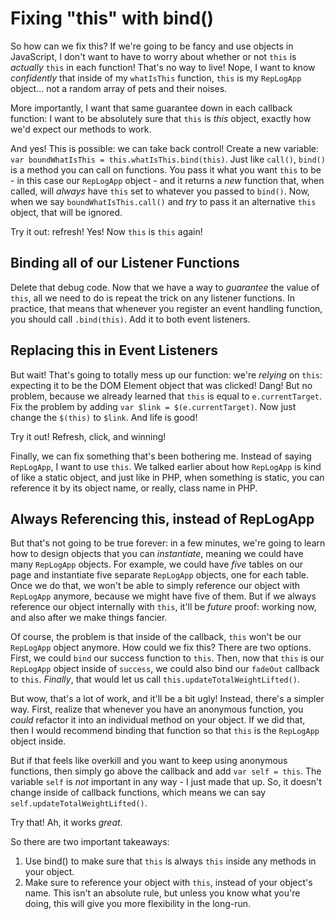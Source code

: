# Fixing "this" with bind()

So how can we fix this? If we're going to be fancy and use objects in JavaScript,
I don't want to have to worry about whether or not `this` is *actually* `this` in
each function! That's no way to live! Nope, I want to know *confidently* that
inside of my `whatIsThis` function, `this` is my `RepLogApp` object... not a random
array of pets and their noises.

More importantly, I want that same guarantee down in each callback function: I want
to be absolutely sure that `this` is *this* object, exactly how we'd expect our
methods to work.

And yes! This is possible: we can take back control! Create a new variable:
`var boundWhatIsThis = this.whatIsThis.bind(this)`. Just like `call()`, `bind()`
is a method you can call on functions. You pass it what you want `this` to be - in
this case our `RepLogApp` object - and it returns a *new* function that, when called,
will *always* have `this` set to whatever you passed to `bind()`. Now, when we say
`boundWhatIsThis.call()` and *try* to pass it an alternative `this` object, that
will be ignored.

Try it out: refresh! Yes! Now `this` is `this` again!

## Binding all of our Listener Functions

Delete that debug code. Now that we have a way to *guarantee* the value of `this`,
all we need to do is repeat the trick on any listener functions. In practice, that
means that whenever you register an event handling function, you should call
`.bind(this)`. Add it to both event listeners.

## Replacing this in Event Listeners

But wait! That's going to totally mess up our function: we're *relying* on `this`:
expecting it to be the DOM Element object that was clicked! Dang! But no problem,
because we already learned that `this` is equal to `e.currentTarget`. Fix the problem
by adding `var $link = $(e.currentTarget)`. Now just change the `$(this)` to `$link`.
And life is good!

Try it out! Refresh, click, and winning!

Finally, we can fix something that's been bothering me. Instead of saying `RepLogApp`,
I want to use `this`. We talked earlier about how `RepLogApp` is kind of like a
static object, and just like in PHP, when something is static, you can reference
it by its object name, or really, class name in PHP.

## Always Referencing this, instead of RepLogApp

But that's not going to be true forever: in a few minutes, we're going to learn how
to design objects that you can *instantiate*, meaning we could have many `RepLogApp`
objects. For example, we could have *five* tables on our page and instantiate five
separate `RepLogApp` objects, one for each table. Once we do that, we won't be able
to simply reference our object with `RepLogApp` anymore, because we might have five
of them. But if we always reference our object internally with `this`, it'll be
*future* proof: working now, and also after we make things fancier.

Of course, the problem is that inside of the callback, `this` won't be our `RepLogApp`
object anymore. How could we fix this? There are two options. First, we could `bind`
our success function to `this`. Then, now that `this` is our `RepLogApp` object inside
of `success`, we could also bind our `fadeOut` callback to `this`. *Finally*, that
would let us call `this.updateTotalWeightLifted()`.

But wow, that's a lot of work, and it'll be a bit ugly! Instead, there's a simpler
way. First, realize that whenever you have an anonymous function, you *could* refactor
it into an individual method on your object. If we did that, then I would recommend
binding that function so that `this` is the `RepLogApp` object inside.

But if that feels like overkill and you want to keep using anonymous functions,
then simply go above the callback and add `var self = this`. The variable `self`
is *not* important in any way - I just made that up. So, it doesn't change inside
of callback functions, which means we can say `self.updateTotalWeightLifted()`.

Try that! Ah, it works *great*.

So there are two important takeaways:

1. Use bind() to make sure that `this` is always `this` inside any methods in your object.
1. Make sure to reference your object with `this`, instead of your object's name.
   This isn't an absolute rule, but unless you know what you're doing, this will
   give you more flexibility in the long-run.
